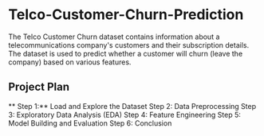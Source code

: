 # Telco-Customer-Churn-Prediction
The Telco Customer Churn dataset contains information about a telecommunications company's customers and their subscription details. The dataset is used to predict whether a customer will churn (leave the company) based on various features.

## Project Plan

** Step 1:** Load and Explore the Dataset
Step 2: Data Preprocessing
Step 3: Exploratory Data Analysis (EDA)
Step 4: Feature Engineering
Step 5: Model Building and Evaluation
Step 6: Conclusion
